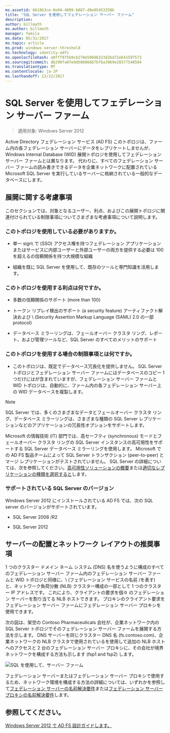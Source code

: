 ```yaml
---
ms.assetid: 6618b3ce-0e94-4009-b887-d8e05453358b
title: "SQL Server を使用してフェデレーション サーバー ファーム"
description: 
author: billmath
ms.author: billmath
manager: femila
ms.date: 05/31/2017
ms.topic: article
ms.prod: windows-server-threshold
ms.technology: identity-adfs
ms.openlocfilehash: a0fff975b9cb278e59686323d2bd72e641597573
ms.sourcegitcommit: db290fa07e9d50686667bfba3969e20377548504
ms.translationtype: MT
ms.contentlocale: ja-JP
ms.lasthandoff: 12/12/2017
---
```

# <a name="federation-server-farm-using-sql-server"></a>SQL Server を使用してフェデレーション サーバー ファーム

>適用対象: Windows Server 2012

Active Directory フェデレーション サービス \(AD FS\) このトポロジは、ファーム内の各フェデレーション サーバーにデータをレプリケートしませんが、Windows Internal Database \(WID\) 展開トポロジを使用してフェデレーション サーバー ファームとは異なります。 代わりに、すべてのフェデレーション サーバー ファームの読み書きできるデータを企業ネットワークに配置されている Microsoft SQL Server を実行しているサーバーに格納されている一般的なデータベースにします。  
  
## <a name="deployment-considerations"></a>展開に関する考慮事項  
このセクションでは、対象となるユーザー、利点、およびこの展開トポロジに関連付けられている制限事項についてさまざまな考慮事項について説明します。  
  
### <a name="who-should-use-this-topology"></a>このトポロジを使用している必要がありますか。  
  
-   単一 sign\ で \(SSO\) アクセス権を持つフェデレーション アプリケーションまたはサービスに内部ユーザーと外部ユーザーの両方を提供する必要は 100 を超えるの信頼関係を持つ大規模な組織  
  
-   組織を既に SQL Server を使用して、既存のツールと専門知識を活用します。  
  
### <a name="what-are-the-benefits-of-using-this-topology"></a>このトポロジを使用する利点は何ですか。  
  
-   多数の信頼関係のサポート \(more than 100\)  
  
-   トークン リプレイ検出のサポート \(a security feature\) アーティファクト解決および \ (Security Assertion Markup Language \(SAML\) 2.0 の一部 protocol\)  
  
-   データベース ミラーリングは、フェールオーバー クラスタ リング、レポート、および管理ツールなど、SQL Server のすべてのメリットのサポート  
  
### <a name="what-are-the-limitations-of-using-this-topology"></a>このトポロジを使用する場合の制限事項とは何ですか。  
  
-   このトポロジは、既定でデータベース冗長化を提供しません。 SQL Server トポロジとフェデレーション サーバー ファームにはデータベースのコピー 1 つだけにはが含まれていますが、フェデレーション サーバー ファームと WID トポロジは、自動的に、ファーム内の各フェデレーション サーバー上の WID データベースを複製します。  
  
> [!NOTE]  
> SQL Server では、多くのさまざまなデータとフェールオーバー クラスタ リング、データベース ミラーリングは、さまざまな種類の SQL Server レプリケーションなどのアプリケーションの冗長性オプションをサポートします。  
  
Microsoft の情報技術 \(IT\) 部門では、高セーフティ \(synchronous\) モードとフェールオーバー クラスタ リングの SQL Server インスタンスの高可用性をサポートする SQL Server データベース ミラーリングを使用します。 Microsoft での AD FS 製品チームによって SQL Server トランザクション \(peer\-to\-peer\) とマージ レプリケーションがテストされていません。 SQL Server の詳細については、次を参照してください。[高可用性ソリューションの概要](https://go.microsoft.com/fwlink/?LinkId=179853)または[適切なレプリケーションの種類を選択すると](https://go.microsoft.com/fwlink/?LinkId=214648)します。  
  
### <a name="supported-sql-server-versions"></a>サポートされている SQL Server のバージョン  
Windows Server 2012 にインストールされている AD FS では、次の SQL server のバージョンがサポートされています。  
  
-   SQL Server 2008 \/R2  
  
-   SQL Server 2012  
  
## <a name="server-placement-and-network-layout-recommendations"></a>サーバーの配置とネットワーク レイアウトの推奨事項  
1 つのクラスター ドメイン ネーム システム \(DNS\) 名を使うように構成のすべてのフェデレーション サーバー ファーム内のフェデレーション サーバー ファームと WID トポロジと同様に、\ (フェデレーション サービスの名前 \/を表す) と、ネットワーク負荷分散 \(NLB\) クラスター構成の一部として 1 つのクラスター IP アドレスです。 これにより、クライアントの要求を個々 のフェデレーション サーバーを割り当てる NLB ホストできます。 プロキシのクライアント要求をフェデレーション サーバー ファームにフェデレーション サーバー プロキシを使用できます。  
  
次の図は、架空の Contoso Pharmaceuticals 会社が、企業ネットワーク内の SQL Server トポロジでそのフェデレーション サーバー ファームを展開する方法を示します。 DNS サーバーを同じクラスター DNS 名 \(fs.contoso.com\)、企業ネットワークの NLB クラスタで使用されているを使用して追加の NLB ホストへのアクセスと 2 台のフェデレーション サーバー プロキシに、その会社が境界ネットワークを構成する方法も示します \(fsp1 and fsp2\) します。  
  
![SQL を使用して、サーバー ファーム](media/FarmSQLProxies.gif)  
  
フェデレーション サーバーまたはフェデレーション サーバー プロキシで使用するため、ネットワーク環境を構成する方法の詳細については、いずれかを参照して[フェデレーション サーバーの名前解決要件](Name-Resolution-Requirements-for-Federation-Servers.md)または[フェデレーション サーバー プロキシの名前解決要件](Name-Resolution-Requirements-for-Federation-Server-Proxies.md)します。  
  
## <a name="see-also"></a>参照してください。
[Windows Server 2012 で AD FS 設計ガイドします。](AD-FS-Design-Guide-in-Windows-Server-2012.md)
